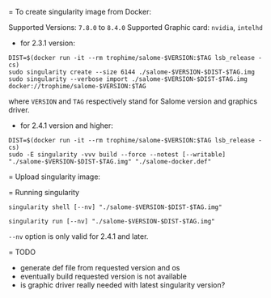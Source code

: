= To create singularity image from Docker:

Supported Versions: `7.8.0` to `8.4.0`
Supported Graphic card: `nvidia`, `intelhd`

* for 2.3.1 version:

```
DIST=$(docker run -it --rm trophime/salome-$VERSION:$TAG lsb_release -cs)
sudo singularity create --size 6144 ./salome-$VERSION-$DIST-$TAG.img
sudo singularity --verbose import ./salome-$VERSION-$DIST-$TAG.img docker://trophime/salome-$VERSION:$TAG
```

where `VERSION` and `TAG` respectively stand for Salome version and graphics driver.

* for 2.4.1 version and higher:

```
DIST=$(docker run -it --rm trophime/salome-$VERSION:$TAG lsb_release -cs)
sudo -E singularity -vvv build --force --notest [--writable] "./salome-$VERSION-$DIST-$TAG.img" "./salome-docker.def"
```

= Upload singularity image:


= Running singularity

```
singularity shell [--nv] "./salome-$VERSION-$DIST-$TAG.img"
```

```
singularity run [--nv] "./salome-$VERSION-$DIST-$TAG.img"
```

`--nv` option is only valid for 2.4.1 and later.

= TODO

* generate def file from requested version and os
* eventually build requested version is not available
* is graphic driver really needed with latest singularity version?
